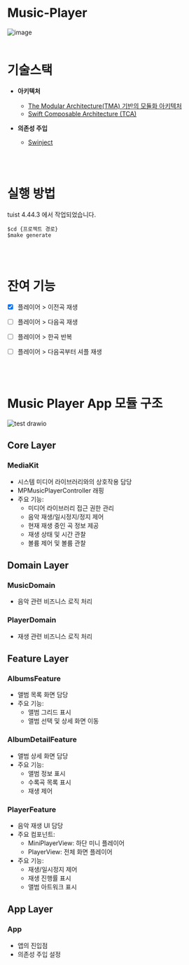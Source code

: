 # Music-Player
![image](https://github.com/user-attachments/assets/c91af422-71b1-4a28-b93a-4d4cfb145bdf)
<br><br>

# 기술스택
- **아키텍처**
  - [The Modular Architecture(TMA) 기반의 모듈화 아키텍처](https://docs.tuist.dev/ko/guides/develop/projects/tma-architecture#the-modular-architecture-tm)
  - [Swift Composable Architecture (TCA)](https://github.com/pointfreeco/swift-composable-architecture)

- **의존성 주입**
  - [Swinject](https://github.com/Swinject/Swinject)

<br><br>


# 실행 방법
tuist 4.44.3 에서 작업되었습니다.

```
$cd {프로젝트 경로}
$make generate
```
<br><br>


# 잔여 기능
- [x] 플레이어 > 이전곡 재생
- [ ] 플레이어 > 다음곡 재생
- [ ] 플레이어 > 한곡 반복
- [ ] 플레이어 > 다음곡부터 셔플 재생


<br><br>


# Music Player App 모듈 구조
![test drawio](https://github.com/user-attachments/assets/8418c1e7-ee00-40fd-8a9f-b411ab3074a3)

## Core Layer
### MediaKit
- 시스템 미디어 라이브러리와의 상호작용 담당
- MPMusicPlayerController 래핑
- 주요 기능:
  - 미디어 라이브러리 접근 권한 관리
  - 음악 재생/일시정지/정지 제어
  - 현재 재생 중인 곡 정보 제공
  - 재생 상태 및 시간 관찰
  - 볼륨 제어 및 볼륨 관찰

## Domain Layer
### MusicDomain
- 음악 관련 비즈니스 로직 처리

### PlayerDomain
- 재생 관련 비즈니스 로직 처리

## Feature Layer
### AlbumsFeature
- 앨범 목록 화면 담당
- 주요 기능:
  - 앨범 그리드 표시
  - 앨범 선택 및 상세 화면 이동

### AlbumDetailFeature
- 앨범 상세 화면 담당
- 주요 기능:
  - 앨범 정보 표시
  - 수록곡 목록 표시
  - 재생 제어

### PlayerFeature
- 음악 재생 UI 담당
- 주요 컴포넌트:
  - MiniPlayerView: 하단 미니 플레이어
  - PlayerView: 전체 화면 플레이어
- 주요 기능:
  - 재생/일시정지 제어
  - 재생 진행률 표시
  - 앨범 아트워크 표시

## App Layer
### App
- 앱의 진입점
- 의존성 주입 설정


<br><br><br><br><br>



